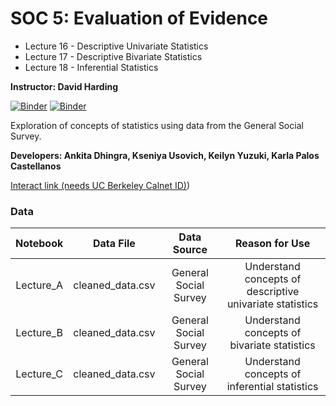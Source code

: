 # SOC 5: Evaluation of Evidence 

* Lecture 16 -  Descriptive Univariate Statistics
* Lecture 17 - Descriptive Bivariate Statistics
* Lecture 18 - Inferential Statistics

**Instructor: David Harding**


[![Binder](https://mybinder.org/badge.svg)](https://mybinder.org/v2/gh/ds-modules/SOC-5-Fall19.git/master)
[![Binder](https://img.shields.io/badge/Launch-UCB%20Datahub-blue.svg)]( https://datahub.berkeley.edu/hub/user-redirect/git-pull?repo=https%3A%2F%2Fgithub.com%2Fds-modules%2FSOC-5-Fall19.git&urlpath=tree%2FSOC-5-Fall19%2F)


Exploration of concepts of statistics using data from the General Social Survey.

**Developers: Ankita Dhingra, Kseniya Usovich, Keilyn Yuzuki, Karla Palos Castellanos**



[Interact link (needs UC Berkeley Calnet ID)](hhttps://datahub.berkeley.edu/hub/user-redirect/git-pull?repo=https%3A%2F%2Fgithub.com%2Fds-modules%2FSOC-5-Fall19.git&urlpath=tree%2FSOC-5-Fall19%2F))

### Data
| Notebook        | Data File       | Data Source      | Reason for Use         |
| :-------------: | :-------------: | :-------------:  | :--------------------: |
| Lecture_A|cleaned_data.csv | General Social Survey  | Understand concepts of descriptive univariate statistics |
|Lecture_B|cleaned_data.csv| General Social Survey | Understand concepts of bivariate statistics|
|Lecture_C|cleaned_data.csv| General Social Survey  | Understand concepts of inferential statistics |
